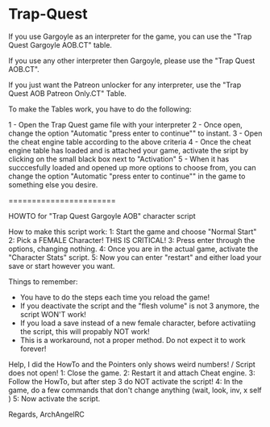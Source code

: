 # Trap-Quest

If you use Gargoyle as an interpreter for the game, you can use the "Trap Quest Gargoyle AOB.CT" table.

If you use any other interpreter then Gargoyle, please use the "Trap Quest AOB.CT".

If you just want the Patreon unlocker for any interpreter, use the "Trap Quest AOB Patreon Only.CT" Table.

To make the Tables work, you have to do the following:

1 - Open the Trap Quest game file with your interpreter
2 - Once open, change the option "Automatic "press enter to continue"" to instant.
3 - Open the cheat engine table according to the above criteria
4 - Once the cheat engine table has loaded and is attached your game, activate the sript by clicking on the small black box next to "Activation"
5 - When it has succcesfully loaded and opened up more options to choose from, you can change the option "Automatic "press enter to continue"" in the game to something else you desire.

=======================

HOWTO for "Trap Quest Gargoyle AOB" character script

How to make this script work:
1: Start the game and choose "Normal Start"
2: Pick a FEMALE Character! THIS IS CRITICAL!
3: Press enter through the options, changing nothing.
4: Once you are in the actual game, activate the "Character Stats" script.
5: Now you can enter "restart" and either load your save or start however you want.

Things to remember:
- You have to do the steps each time you reload the game!
- If you deactivate the script and the "flesh volume" is not 3 anymore, the script WON'T work!
- If you load a save instead of a new female character, before activatiing the script, this will propably NOT work!
- This is a workaround, not a proper method. Do not expect it to work forever!

Help, I did the HowTo and the Pointers only shows weird numbers! / Script does not open!
1: Close the game.
2: Restart it and attach Cheat engine.
3: Follow the HowTo, but after step 3 do NOT activate the script!
4: In the game, do a few commands that don't change anything (wait, look, inv, x self )
5: Now activate the script.


Regards, ArchAngelRC
